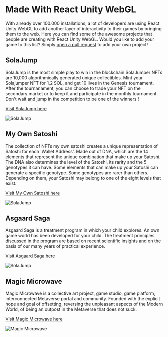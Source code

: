 # Made With React Unity WebGL

With already over 100.000 installations, a lot of developers are using React Unity WebGL to add another layer of interactivity to their games by bringing them to the web. Here you can find some of the awesome projects that people are creating with React Unity WebGL. Would you like to add your game to this list? Simply [open a pull request](https://github.com/jeffreylanters/react-unity-webgl/blob/main/documentation/src/pages/made-with.md) to add your own project!

## SolaJump

SolaJump is the most simple play to win in the blockchain SolaJumper NFTs are 10,000 algorithmically generated unique collectibles. Mint your Solajumper NFT for 1.2 SOL, and get 10 lives in the Genesis tournament. After the tournanament, you can choose to trade your NFT on the secondary market or to keep it and participate in the monthly tournament. Don't wait and jump in the competition to be one of the winners !

[Visit SolaJump here](https://solajump.com/)

![SolaJump](/images/made-with/solajump.png)

## My Own Satoshi

The collection of NFTs my own satoshi creates a unique representation of Satoshi for each 'Wallet Address'. Made out of DNA, which are the 14 elements that represent the unique combination that make up your Satoshi. The DNA also determines the level of the Satoshi, its rarity and the 5 genotypes it can have. Some elements that can make up your Satoshi can generate a specific genotype. Some genotypes are rarer than others. Depending on them, your Satoshi may belong to one of the eight levels that exist.

[Visit My Own Satoshi here](https://www.myownsatoshi.com)

![SolaJump](/images/made-with/myownsatoshi.png)

## Asgaard Saga

Asgaard Saga is a treatment program in which your child explores. An own game world has been developed for your child. The treatment principles discussed in the program are based on recent scientific insights and on the basis of our many years of practical experience.

[Visit Asgaard Saga here](https://asgaard-saga.nl)

![SolaJump](/images/made-with/asgaard-saga.png)

## Magic Microwave

Magic Microwave is a collective art project, game studio, game platform, interconnected Metaverse portal and community. Founded with the explicit hope and goal of offsetting, reversing the unpleasant aspects of the Modern World, of being an outpost in the Metaverse that does not suck.

[Visit Magic Microwave here](https://magicmicrowave.xyz)

![Magic Microwave](/images/made-with/magicmicrowave.png)
